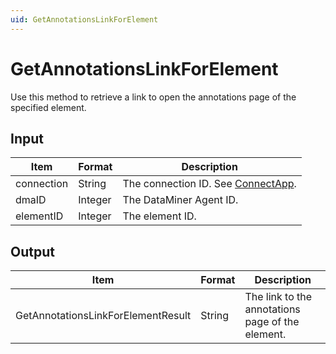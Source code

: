 ```yaml
---
uid: GetAnnotationsLinkForElement
---
```


# GetAnnotationsLinkForElement

Use this method to retrieve a link to open the annotations page of the specified element.

## Input

| Item       | Format  | Description                                          |
|------------|---------|------------------------------------------------------|
| connection | String  | The connection ID. See [ConnectApp](xref:ConnectApp). |
| dmaID      | Integer | The DataMiner Agent ID.                              |
| elementID  | Integer | The element ID.                                      |

## Output

| Item                               | Format | Description                                      |
|------------------------------------|--------|--------------------------------------------------|
| GetAnnotationsLinkForElementResult | String | The link to the annotations page of the element. |
